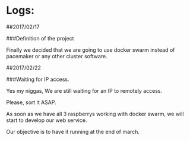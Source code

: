 # Logs:

##2017/02/17

###Definition of the project

Finally we decided that we are going to use docker swarm instead of pacemaker or any other cluster software.

##2017/02/22

###Waiting for IP access.

Yes my niggas, We are still waiting for an IP to remotely access.

Please, sort it ASAP.

As soon as we have all 3 raspberrys working with docker swarm, we will start to develop our web service.

Our objective is to have it running at the end of march.
